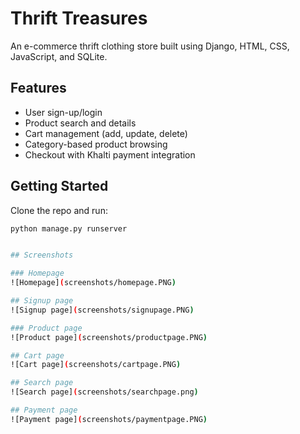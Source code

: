 # Thrift Treasures

An e-commerce thrift clothing store built using Django, HTML, CSS, JavaScript, and SQLite.

## Features
- User sign-up/login
- Product search and details
- Cart management (add, update, delete)
- Category-based product browsing
- Checkout with Khalti payment integration

## Getting Started
Clone the repo and run:
```bash
python manage.py runserver


## Screenshots

### Homepage
![Homepage](screenshots/homepage.PNG)

## Signup page
![Signup page](screenshots/signupage.PNG)

### Product page
![Product page](screenshots/productpage.PNG)

## Cart page
![Cart page](screenshots/cartpage.PNG)

## Search page
![Search page](screenshots/searchpage.png)

## Payment page
![Payment page](screenshots/paymentpage.PNG)
